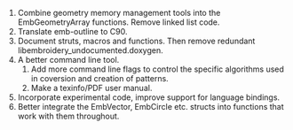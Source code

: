 1. Combine geometry memory management tools into the EmbGeometryArray functions. Remove linked list code.
1. Translate emb-outline to C90.
1. Document struts, macros and functions. Then remove redundant libembroidery_undocumented.doxygen.
1. A better command line tool.
    1. Add more command line flags to control the specific algorithms used in coversion
       and creation of patterns.
    1. Make a texinfo/PDF user manual.
1. Incorporate experimental code, improve support for language bindings.
1. Better integrate the EmbVector, EmbCircle etc. structs into functions that work with them throughout.
